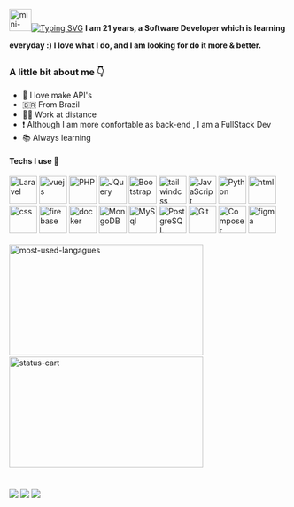 <div style="display:inline-flex; align-items:center;">

<img alt="mini-guy-playing-guitar" width="40" src="https://i11.photobucket.com/albums/a168/evelynregly/minigifs/0513m_013.gif"/><a href="https://git.io/typing-svg"><img src="https://readme-typing-svg.demolab.com?font=Calibri&weight=900&size=28&duration=1000&pause=946&color=FBF1C7&width=546&lines=I'm+a+Software+Developer;Back-end+%26+Front-end;Welcome!" alt="Typing SVG" /></a>

  </div>
  <b>
    I am 21 years, a Software Developer which is learning everyday :) I love what I do, and I am looking for do it more & better.<br>
  </b>
  
  ##
  
  ### A little bit about me 👇
  <ul>
    <li>💌 I love make API's</li>
    <li>🇧🇷 From Brazil</li>
    <li>👨‍💻 Work at distance</li>
    <li>❗ Although I am more confortable as back-end , I am a FullStack Dev</li>
    <li>📚 Always learning</li>
  </ul>

  <div>
    <h4>Techs I use 🤖</h4>
    <img height="50"  alt="Laravel" src="https://cdn.jsdelivr.net/gh/devicons/devicon@latest/icons/laravel/laravel-original.svg"/>
    <img height="50"  alt="vuejs" src="https://cdn.jsdelivr.net/gh/devicons/devicon/icons/vuejs/vuejs-original.svg"/>
    <img height="50" alt="PHP" src="https://cdn.jsdelivr.net/gh/devicons/devicon@latest/icons/php/php-original.svg"/>
    <img height="50" alt="JQuery" src="https://cdn.jsdelivr.net/gh/devicons/devicon/icons/jquery/jquery-original.svg"/>
    <img height="50"  alt="Bootstrap" src="https://cdn.jsdelivr.net/gh/devicons/devicon@latest/icons/bootstrap/bootstrap-original.svg"/>
    <img height="50"  alt="tailwindcss" src="https://cdn.jsdelivr.net/gh/devicons/devicon@latest/icons/tailwindcss/tailwindcss-original.svg"/>
    <img height="50"  alt="JavaScript" src="https://cdn.jsdelivr.net/gh/devicons/devicon/icons/javascript/javascript-plain.svg"/>
    <img height="50"  alt="Python" src="https://cdn.jsdelivr.net/gh/devicons/devicon/icons/python/python-original.svg"/>
    <img height="50" alt="html" src="https://cdn.jsdelivr.net/gh/devicons/devicon/icons/html5/html5-original.svg" />
    <img height="50" alt="css" src="https://cdn.jsdelivr.net/gh/devicons/devicon/icons/css3/css3-original.svg" />
    <img height="50" alt="firebase" src="https://cdn.jsdelivr.net/gh/devicons/devicon@latest/icons/firebase/firebase-original.svg" />
    <img height="50" alt="docker" src="https://cdn.jsdelivr.net/gh/devicons/devicon@latest/icons/docker/docker-plain.svg" />
    <img height="50"  alt="MongoDB" src="https://cdn.jsdelivr.net/gh/devicons/devicon@latest/icons/mongodb/mongodb-plain-wordmark.svg"/>
    <img height="50"  alt="MySql" src="https://cdn.jsdelivr.net/gh/devicons/devicon/icons/mysql/mysql-original.svg"/>
    <img height="50"  alt="PostgreSQL" src="https://cdn.jsdelivr.net/gh/devicons/devicon/icons/postgresql/postgresql-plain.svg"/>
    <img height="50"  alt="Git" src="https://cdn.jsdelivr.net/gh/devicons/devicon/icons/git/git-original.svg"/>
    <img height="50"  alt="Composer" src="https://cdn.jsdelivr.net/gh/devicons/devicon/icons/composer/composer-original.svg"/>
    <img height="50"  alt="figma" src="https://cdn.jsdelivr.net/gh/devicons/devicon/icons/figma/figma-original.svg"/>
  </div><br>

  <div style="display:inline">
    <img src="https://github-readme-stats.vercel.app/api/top-langs/?username=vdanviel&theme=gruvbox_light&layout=compact" alt="most-used-langagues" width="350" height="200">&nbsp;&nbsp;&nbsp;
    <img src="https://github-readme-stats.vercel.app/api?username=anuraghazra&theme=gruvbox_light" alt="status-cart" width="350" height="200">
  </div>
  
  #
  
  <div> 
    <a href="https://www.instagram.com/danv.dev/" target="_blank"><img src="https://img.shields.io/badge/-Instagram-%23E4405F?style=for-the-badge&logo=instagram&logoColor=white" target="_blank"></a>
    <a href = "mailto:victordn.araujo@gmail.com"><img src="https://img.shields.io/badge/-Gmail-%23333?style=for-the-badge&logo=gmail&logoColor=white" target="_blank"></a>
    <a href="https://www.linkedin.com/in/victor-daniel-b0a5a4214/" target="_blank"><img src="https://img.shields.io/badge/LinkedIn-0077B5?style=for-the-badge&logo=linkedin&logoColor=white" target="_blank"></a>
   </div>

